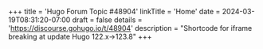 +++
title = 'Hugo Forum Topic #48904'
linkTitle = 'Home'
date = 2024-03-19T08:31:20-07:00
draft = false
details = 'https://discourse.gohugo.io/t/48904'
description = "Shortcode for iframe breaking at update Hugo 122.x→123.8"
+++
